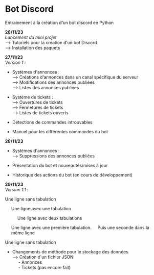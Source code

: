 ﻿# Bot Discord
Entrainement à la création d'un bot discord en Python

<strong>26/11/23</strong><br>
<I>Lancement du mini projet</I><br>
    --> Tutoriels pour la création d'un bot Discord<br>
    --> Installation des paquets<br>

<strong>27/11/23</strong><br>
<i>Version 1 :</i>
- Systèmes d'annonces :<br>
    --> Créations d'annonces dans un canal spécifique du serveur<br>
    --> Modifications des annonces publiées<br>
    --> Listes des annonces publiées<br>

- Système de tickets :<br>
    --> Ouvertures de tickets<br>
    --> Fermetures de tickets<br>
    --> Listes de tickets ouverts<br>

- Détections de commandes introuvables

- Manuel pour les différentes commandes du bot

<strong>28/11/23</strong>

- Systèmes d'annonces :<br>
    --> Suppressions des annonces publiées<br>

- Présentation du bot et nouveautés/mises à jour

- Historique des actions du bot (en cours de développement)

<strong>29/11/23</strong><br>
<i>Version 1.1 :</i>

<div id="bloc_page">
			<p>Une ligne sans tabulation</p>
			<p STYLE="padding:0 0 0 20px;">Une ligne avec une tabulation</p>
			<p STYLE="padding:0 0 0 40px;">Une ligne avec deux tabulations</p>
			<p STYLE="padding:0 0 0 20px;">Une ligne avec une première tabulation.<span STYLE="padding:0 0 0 20px;">Puis une seconde dans la même ligne</span></p>
			<p>Une ligne sans tabulation</p>
		</div>

- Changements de méthode pour le stockage des données<br>
    --> Création d'un fichier JSON<br>
        &nbsp;&nbsp;&nbsp;&nbsp;&nbsp;- Annonces<br>
        &nbsp;&nbsp;&nbsp;&nbsp;&nbsp;- Tickets (pas encore fait)